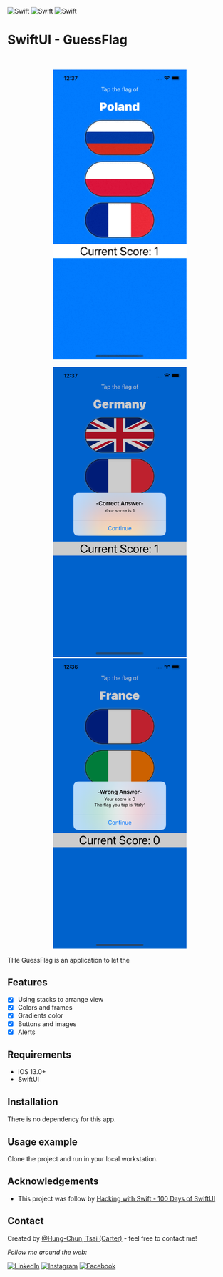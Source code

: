![Swift](https://img.shields.io/badge/Swift-5.0-brightgreen)
![Swift](https://img.shields.io/badge/iOS-13.0-brightgreen)
![Swift](https://img.shields.io/badge/SwiftUI-2.0-brightgreen)

# SwiftUI - GuessFlag
<br />
<p align="center">
  <a>
    <img src="Screenshot/03.gif" alt="action" width="300">
  </a>
  <p align="center">
    <a>
    <img src="Screenshot/01.png" alt="correctAnswer" width="300">
    <img src="Screenshot/02.png" alt="incorrectAnswer" width="300">
  </a>
  </p>
</p>

THe GuessFlag is an application to let the

## Features

- [x] Using stacks to arrange view
- [x] Colors and frames
- [x] Gradients color
- [x] Buttons and images
- [x] Alerts

## Requirements

- iOS 13.0+
- SwiftUI

## Installation

There is no dependency for this app.

## Usage example

Clone the project and run in your local workstation.

## Acknowledgements
- This project was follow by [Hacking with Swift - 100 Days of SwiftUI](https://www.hackingwithswift.com/100/swiftui/20)


## Contact
Created by [@Hung-Chun, Tsai (Carter)](linkedin.com/in/hung-chun-carter-tsai-372584175) - feel free to contact me!

<div>

<i>Follow me around the web:</i><br>

<!-- <a target="_blank" href="https://www.linkedin.com/in/hung-chun-carter-tsai-372584175/">🇱​🇮​🇳​🇰​🇪​🇩​🇮​🇳​</a> ●
<a target="_blank" href="https://www.instagram.com/hungchun.tsai/">🇮​🇳​🇸​🇹​🇦​🇬​🇷​🇦​🇲​</a> ●
<a target="_blank" href="https://www.facebook.com/hongjun.cai.5">🇫​🇦​🇨​🇪​🇧​🇴​🇴​🇰​</a> ● -->

<a href="https://www.linkedin.com/in/hung-chun-carter-tsai-372584175/" target="_blank"><img src="https://img.shields.io/badge/LinkedIn-%230077B5.svg?&style=flat-square&logo=linkedin&logoColor=white" alt="LinkedIn"></a>
<a href="https://www.instagram.com/hungchun.tsai/" target="_blank"><img src="https://img.shields.io/badge/Instagram-%23E4405F.svg?&style=flat-square&logo=instagram&logoColor=white" alt="Instagram"></a>
<a href="https://www.facebook.com/hongjun.cai.5" target="_blank"><img src="https://img.shields.io/badge/Facebook-%231877F2.svg?&style=flat-square&logo=facebook&logoColor=white" alt="Facebook"></a>

</div>

